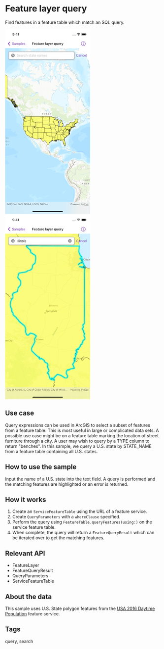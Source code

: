 # Feature layer query

Find features in a feature table which match an SQL query.

![Feature layer query options](feature-layer-query-1.png)
![Feature layer query results](feature-layer-query-2.png)

## Use case

Query expressions can be used in ArcGIS to select a subset of features from a feature table. This is most useful in large or complicated data sets. A possible use case might be on a feature table marking the location of street furniture through a city. A user may wish to query by a TYPE column to return "benches". In this sample, we query a U.S. state by STATE_NAME from a feature table containing all U.S. states.

## How to use the sample

Input the name of a U.S. state into the text field. A query is performed and the matching features are highlighted or an error is returned.

## How it works

1. Create an `ServiceFeatureTable` using the URL of a feature service.
2. Create `QueryParameters` with a `whereClause` specified.
3. Perform the query using `FeatureTable.queryFeatures(using:)` on the service feature table.
4. When complete, the query will return a `FeatureQueryResult` which can be iterated over to get the matching features.

## Relevant API

* FeatureLayer
* FeatureQueryResult
* QueryParameters
* ServiceFeatureTable

## About the data

This sample uses U.S. State polygon features from the [USA 2016 Daytime Population](https://www.arcgis.com/home/item.html?id=f01f0eda766344e29f42031e7bfb7d04) feature service.

## Tags

query, search
